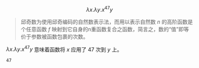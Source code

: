 $$
λx.λy.x^{47}y
$$

> 邱奇数为使用邱奇编码的自然数表示法，而用以表示自然数 $n$ 的高阶函数是个任意函数 $f$ 映射到它自身的n重函数复合之函数，简言之，数的“值”即等价于参数被函数包裹的次数。

$λx.λy.x^{47}y$ 意味着函数将 $x$ 应用了 $47$ 次到 $y$ 上。

```title="solution"
47
```
